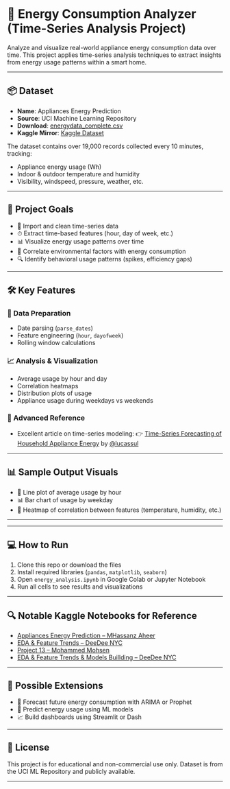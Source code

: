 # 🔌 Energy Consumption Analyzer (Time-Series Analysis Project)

Analyze and visualize real-world appliance energy consumption data over time. This project applies time-series analysis techniques to extract insights from energy usage patterns within a smart home.

---

## 📦 Dataset

- **Name**: Appliances Energy Prediction  
- **Source**: UCI Machine Learning Repository  
- **Download**: [energydata_complete.csv](https://archive.ics.uci.edu/ml/machine-learning-databases/00374/energydata_complete.csv)  
- **Kaggle Mirror**: [Kaggle Dataset](https://www.kaggle.com/datasets/loveall/appliances-energy-prediction)

The dataset contains over 19,000 records collected every 10 minutes, tracking:
- Appliance energy usage (Wh)
- Indoor & outdoor temperature and humidity
- Visibility, windspeed, pressure, weather, etc.

---

## 📘 Project Goals

- 🧹 Import and clean time-series data  
- ⏱ Extract time-based features (hour, day of week, etc.)  
- 📊 Visualize energy usage patterns over time  
- 🔗 Correlate environmental factors with energy consumption  
- 🔍 Identify behavioral usage patterns (spikes, efficiency gaps)

---

## 🛠 Key Features

### 🧼 Data Preparation
- Date parsing (`parse_dates`)
- Feature engineering (`hour`, `dayofweek`)
- Rolling window calculations

### 📈 Analysis & Visualization
- Average usage by hour and day
- Correlation heatmaps
- Distribution plots of usage
- Appliance usage during weekdays vs weekends

### 🔗 Advanced Reference
- Excellent article on time-series modeling:
  👉 [Time-Series Forecasting of Household Appliance Energy](https://dev.to/lucassul/time-series-forecasting-dha) by [@lucassul](https://dev.to/lucassul)

---

## 📊 Sample Output Visuals

- 📅 Line plot of average usage by hour
- 📊 Bar chart of usage by weekday
- 🧩 Heatmap of correlation between features (temperature, humidity, etc.)

---


---

## 💻 How to Run

1. Clone this repo or download the files  
2. Install required libraries (`pandas`, `matplotlib`, `seaborn`)  
3. Open `energy_analysis.ipynb` in Google Colab or Jupyter Notebook  
4. Run all cells to see results and visualizations  

---

## 🔍 Notable Kaggle Notebooks for Reference

- [Appliances Energy Prediction – MHassanz Aheer](https://www.kaggle.com/code/mhassanzaheer/appliances-energy-prediction-notebook)
- [EDA & Feature Trends – DeeDee NYC](https://www.kaggle.com/code/deedeenyc/appliances-energy-prediction)
- [Project 13 – Mohammed Mohsen](https://www.kaggle.com/code/mohammedmohsen0404/proj13-appliances-energy-prediction)
- [EDA & Feature Trends & Models Buillding – DeeDee NYC]([text](https://dev.to/lucassul/time-series-forecasting-dha))

---

## 📌 Possible Extensions

- 🔮 Forecast future energy consumption with ARIMA or Prophet
- 🧠 Predict energy usage using ML models
- 📈 Build dashboards using Streamlit or Dash

---

## 📎 License

This project is for educational and non-commercial use only. Dataset is from the UCI ML Repository and publicly available.

---